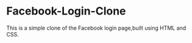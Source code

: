# Facebook-Login-Clone
This is a simple clone of the Facebook login page,built using HTML and CSS.
<a></a>
